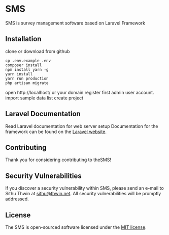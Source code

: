 # SMS

SMS is survey management software based on Laravel Framework

## Installation

clone or download from github

```
cp .env.example .env
composer install
npm install yarn -g
yarn install
yarn run production
php artisan migrate
```
open http://localhost/ or your domain
register first admin user account.
import sample data list
create project

## Laravel Documentation

Read Laravel documentation for web server setup
Documentation for the framework can be found on the [Laravel website](http://laravel.com/docs).

## Contributing

Thank you for considering contributing to theSMS!

## Security Vulnerabilities

If you discover a security vulnerability within SMS, please send an e-mail to Sithu Thwin at sithu@thwin.net. All security vulnerabilities will be promptly addressed.

## License

The SMS is open-sourced software licensed under the [MIT license](http://opensource.org/licenses/MIT).

